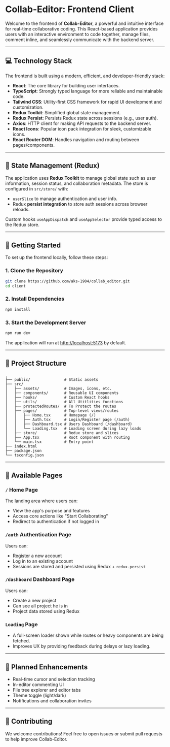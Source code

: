 # Collab-Editor: Frontend Client

Welcome to the frontend of **Collab-Editor**, a powerful and intuitive interface for real-time collaborative coding. This React-based application provides users with an interactive environment to code together, manage files, comment inline, and seamlessly communicate with the backend server.

---

## 💻 Technology Stack

The frontend is built using a modern, efficient, and developer-friendly stack:

- **React**: The core library for building user interfaces.
- **TypeScript**: Strongly typed language for more reliable and maintainable code.
- **Tailwind CSS**: Utility-first CSS framework for rapid UI development and customization.
- **Redux Toolkit**: Simplified global state management.
- **Redux Persist**: Persists Redux state across sessions (e.g., user auth).
- **Axios**: HTTP client for making API requests to the backend server.
- **React Icons**: Popular icon pack integration for sleek, customizable icons.
- **React Router DOM**: Handles navigation and routing between pages/components.

---

## 🧠 State Management (Redux)

The application uses **Redux Toolkit** to manage global state such as user information, session status, and collaboration metadata. The store is configured in `src/store/` with:

- `userSlice` to manage authentication and user info.
- Redux **persist integration** to store auth sessions across browser reloads.

Custom hooks `useAppDispatch` and `useAppSelector` provide typed access to the Redux store.

---

## 🚀 Getting Started

To set up the frontend locally, follow these steps:

### 1. Clone the Repository

```bash
git clone https://github.com/aks-1904/collab_editor.git
cd client
```

### 2. Install Dependencies

```bash
npm install
```

### 3. Start the Development Server

```bash
npm run dev
```

The application will run at [http://localhost:5173](http://localhost:5173) by default.

---

## 📁 Project Structure

```
.
├── public/               # Static assets
├── src/
│   ├── assets/           # Images, icons, etc.
│   ├── components/       # Reusable UI components
│   ├── hooks/            # Custom React hooks
│   ├── utils/            # All Utitlities functions
│   ├── protectedRoutes/  # To Protect the routes
│   ├── pages/            # Top-level views/routes
│   │   ├── Home.tsx      # Homepage (/)
│   │   ├── Auth.tsx      # Login/Register page (/auth)
│   │   ├── Dashboard.tsx # Users Dashboard (/dashboard)
│   │   └── Loading.tsx   # Loading screen during lazy loads
│   ├── store/            # Redux store and slices
│   ├── App.tsx           # Root component with routing
│   └── main.tsx          # Entry point
├── index.html
├── package.json
└── tsconfig.json
```

---

## 📄 Available Pages

### `/` Home Page

The landing area where users can:
- View the app's purpose and features
- Access core actions like "Start Collaborating"
- Redirect to authentication if not logged in

### `/auth` Authentication Page

Users can:
- Register a new account
- Log in to an existing account
- Sessions are stored and persisted using Redux + `redux-persist`

### `/dashboard` Dashboard Page
Users can:
- Create a new project
- Can see all project he is in
- Project data stored using Redux

### `Loading` Page

- A full-screen loader shown while routes or heavy components are being fetched.
- Improves UX by providing feedback during delays or lazy loading.

---

## 🧩 Planned Enhancements

- Real-time cursor and selection tracking
- In-editor commenting UI
- File tree explorer and editor tabs
- Theme toggle (light/dark)
- Notifications and collaboration invites

---

## 🤝 Contributing

We welcome contributions! Feel free to open issues or submit pull requests to help improve Collab-Editor.
